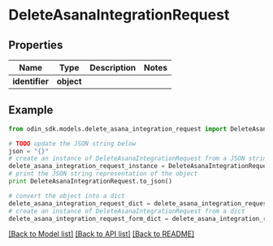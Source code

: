 # DeleteAsanaIntegrationRequest


## Properties

Name | Type | Description | Notes
------------ | ------------- | ------------- | -------------
**identifier** | **object** |  | 

## Example

```python
from odin_sdk.models.delete_asana_integration_request import DeleteAsanaIntegrationRequest

# TODO update the JSON string below
json = "{}"
# create an instance of DeleteAsanaIntegrationRequest from a JSON string
delete_asana_integration_request_instance = DeleteAsanaIntegrationRequest.from_json(json)
# print the JSON string representation of the object
print DeleteAsanaIntegrationRequest.to_json()

# convert the object into a dict
delete_asana_integration_request_dict = delete_asana_integration_request_instance.to_dict()
# create an instance of DeleteAsanaIntegrationRequest from a dict
delete_asana_integration_request_form_dict = delete_asana_integration_request.from_dict(delete_asana_integration_request_dict)
```
[[Back to Model list]](../README.md#documentation-for-models) [[Back to API list]](../README.md#documentation-for-api-endpoints) [[Back to README]](../README.md)


